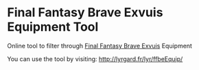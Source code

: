 # Final Fantasy Brave Exvuis Equipment Tool
Online tool to filter through [Final Fantasy Brave Exvuis](http://www.finalfantasyexvius.com/) Equipment

You can use the tool by visiting: http://lyrgard.fr/lyr/ffbeEquip/
